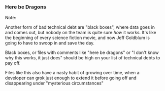 <!-- .slide: class="has-background-image" data-background-image="resources/trogdor.jpg" data-background-position="center bottom" data-background-repeat="no-repeat" data-background-color="#fff" data-background-size="contain" -->

### Here be Dragons

Note:

Another form of bad technical debt are "black boxes", where data goes in and comes out, but nobody on the team is quite sure *how* it works. It's like the beginning of every science fiction movie, and now Jeff Goldblum is going to have to swoop in and save the day.

Black boxes, or files with comments like "here be dragons" or "I don't know why this works, it just does" should be high on your list of technical debts to pay off.

Files like this also have a nasty habit of growing over time, when a developer can grok just enough to extend it before going off and disappearing under "mysterious circumstances"
